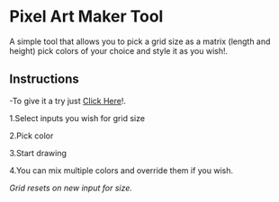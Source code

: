 # Pixel Art Maker Tool

A simple tool that allows you to pick a grid size as a matrix (length and height) pick colors of your choice and style it as you wish!.

## Instructions

-To give it a try just [Click Here](https://safei-ashraf.github.io/Pixel-Art-Maker/index.html)!.


1.Select inputs you wish for grid size


2.Pick color


3.Start drawing


4.You can mix multiple colors and override them if you wish.


*Grid resets on new input for size.*


